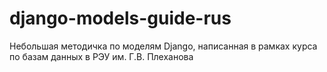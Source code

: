 # django-models-guide-rus
Небольшая методичка по моделям Django, написанная в рамках курса по базам данных в РЭУ им. Г.В. Плеханова
